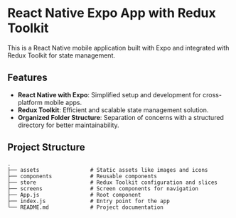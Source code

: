 # React Native Expo App with Redux Toolkit

This is a React Native mobile application built with Expo and integrated with Redux Toolkit for state management.

## Features

- **React Native with Expo**: Simplified setup and development for cross-platform mobile apps.
- **Redux Toolkit**: Efficient and scalable state management solution.
- **Organized Folder Structure**: Separation of concerns with a structured directory for better maintainability.

## Project Structure

```plaintext
.
├── assets                # Static assets like images and icons
├── components            # Reusable components
├── store                 # Redux Toolkit configuration and slices
├── screens               # Screen components for navigation
├── App.js                # Root component
├── index.js              # Entry point for the app
└── README.md             # Project documentation

